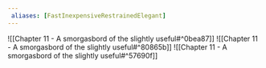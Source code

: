 ```yaml
---
 aliases: [FastInexpensiveRestrainedElegant]
---
```

![[Chapter 11 - A smorgasbord of the slightly useful#^0bea87]]
![[Chapter 11 - A smorgasbord of the slightly useful#^80865b]]
![[Chapter 11 - A smorgasbord of the slightly useful#^57690f]]

